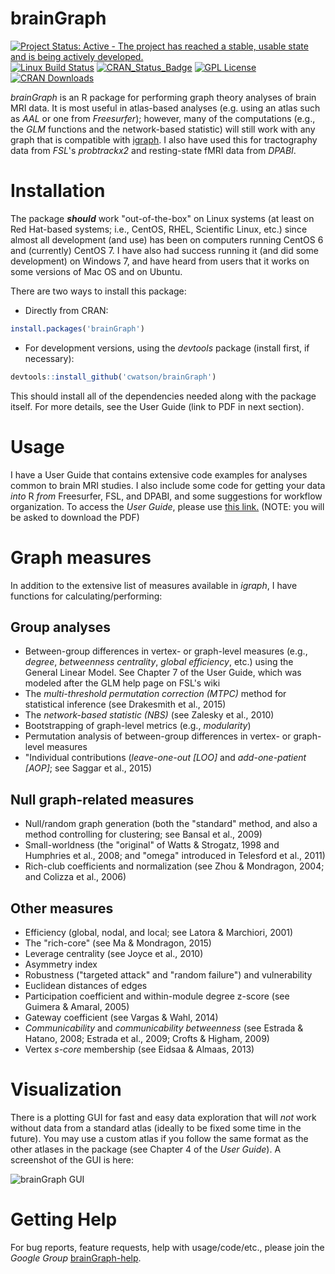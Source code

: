 # brainGraph
[![Project Status: Active - The project has reached a stable, usable state and is being actively developed.](http://www.repostatus.org/badges/latest/active.svg)](http://www.repostatus.org/#active)
[![Linux Build Status](https://travis-ci.org/cwatson/brainGraph.svg)](https://travis-ci.org/cwatson/brainGraph)
[![CRAN_Status_Badge](http://www.r-pkg.org/badges/version-ago/brainGraph)](http://cran.rstudio.com/web/packages/brainGraph/index.html)
[![GPL License](https://img.shields.io/cran/l/brainGraph.svg)](https://opensource.org/licenses/GPL-3.0/)
[![CRAN Downloads](http://cranlogs.r-pkg.org/badges/grand-total/brainGraph)](http://cran.rstudio.com/web/packages/brainGraph/index.html)

*brainGraph* is an R package for performing graph theory analyses of brain MRI
data. It is most useful in atlas-based analyses (e.g. using an atlas such as *AAL*
or one from *Freesurfer*); however, many of the computations (e.g., the *GLM*
functions and the network-based statistic) will still work with any graph that
is compatible with [igraph](https://github.com/igraph/rigraph). I also have used
this for tractography data from *FSL*'s *probtrackx2* and resting-state fMRI data
from *DPABI*.

# Installation
The package ***should*** work "out-of-the-box" on Linux systems (at least on Red
Hat-based systems; i.e., CentOS, RHEL, Scientific Linux, etc.) since almost all
development (and use) has been on computers running CentOS 6 and (currently)
CentOS 7. I have also had success running it (and did some development) on
Windows 7, and have heard from users that it works on some versions of Mac OS
and on Ubuntu.

There are two ways to install this package:

* Directly from CRAN:
``` r
install.packages('brainGraph')
```

* For development versions, using the *devtools* package (install first, if
necessary):
``` r
devtools::install_github('cwatson/brainGraph')
```
This should install all of the dependencies needed along with the package
itself. For more details, see the User Guide (link to PDF in next section).

# Usage
I have a User Guide that contains extensive code examples for analyses common to
brain MRI studies. I also include some code for getting your data *into* R *from*
Freesurfer, FSL, and DPABI, and some suggestions for workflow organization. To
access the *User Guide*, please use
[this link.](https://dl.dropboxusercontent.com/s/wmupawb39bcdho3/brainGraph_UserGuide.pdf)
(NOTE: you will be asked to download the PDF)

# Graph measures
In addition to the extensive list of measures available in *igraph*, I have
functions for calculating/performing:

## Group analyses
* Between-group differences in vertex- or graph-level measures (e.g., *degree*,
    *betweenness centrality*, *global efficiency*, etc.) using the General
    Linear Model. See Chapter 7 of the User Guide, which was modeled after the
    GLM help page on FSL's wiki
* The *multi-threshold permutation correction (MTPC)* method for statistical
    inference (see Drakesmith et al., 2015)
* The *network-based statistic (NBS)* (see Zalesky et al., 2010)
* Bootstrapping of graph-level metrics (e.g., *modularity*)
* Permutation analysis of between-group differences in vertex- or graph-level measures
* "Individual contributions (*leave-one-out [LOO]* and *add-one-patient [AOP]*;
    see Saggar et al., 2015)

## Null graph-related measures
* Null/random graph generation (both the "standard" method, and also a method controlling for clustering; see Bansal et al., 2009)
* Small-worldness (the "original" of Watts & Strogatz, 1998 and Humphries et al., 2008; and "omega" introduced in Telesford et al., 2011)
* Rich-club coefficients and normalization (see Zhou & Mondragon, 2004; and
    Colizza et al., 2006)

## Other measures
* Efficiency (global, nodal, and local; see Latora & Marchiori, 2001)
* The "rich-core" (see Ma & Mondragon, 2015)
* Leverage centrality (see Joyce et al., 2010)
* Asymmetry index
* Robustness ("targeted attack" and "random failure") and vulnerability
* Euclidean distances of edges
* Participation coefficient and within-module degree z-score (see Guimera & Amaral, 2005)
* Gateway coefficient (see Vargas & Wahl, 2014)
* *Communicability* and *communicability betweenness* (see Estrada & Hatano, 2008; Estrada et al., 2009; Crofts & Higham, 2009)
* Vertex *s-core* membership (see Eidsaa & Almaas, 2013)

# Visualization
There is a plotting GUI for fast and easy data exploration that will *not* work
without data from a standard atlas (ideally to be fixed some time in the future).
You may use a custom atlas if you follow the same format as the other atlases in
the package (see Chapter 4 of the *User Guide*). A screenshot of the GUI is here:

![brainGraph GUI](http://i.imgur.com/KKZZqI2.png)

# Getting Help
For bug reports, feature requests, help with usage/code/etc., please join the
*Google Group*
[brainGraph-help](https://groups.google.com/forum/?hl=en#!forum/brainGraph-help).
